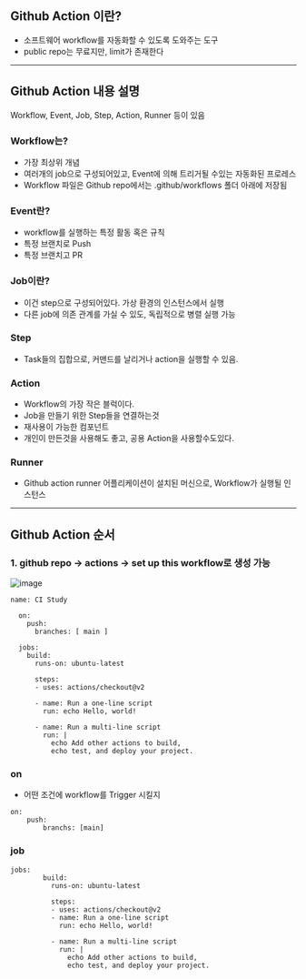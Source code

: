 ## Github Action 이란?

- 소프트웨어 workflow를 자동화할 수 있도록 도와주는 도구
- public repo는 무료지만, limit가 존재한다

---

## Github Action 내용 설명

Workflow, Event, Job, Step, Action, Runner 등이 있음

### Workflow는?

- 가장 최상위 개념
- 여러개의 job으로 구성되어있고, Event에 의해 트리거될 수있는 자동화된 프로레스
- Workflow 파일은 Github repo에서는 .github/workflows 폴더 아래에 저장됨

### Event란?

- workflow를 실행하는 특정 활동 혹은 규칙
- 특정 브랜치로 Push
- 특정 브랜치고 PR

### Job이란?

- 이건 step으로 구성되어있다. 가상 환경의 인스턴스에서 실행
- 다른 job에 의존 관계를 가실 수 있도, 독립적으로 병렬 실행 가능

### Step

- Task들의 집합으로, 커맨드를 날리거나 action을 실행할 수 있음.

### Action

- Workflow의 가장 작은 블럭이다.
- Job을 만들기 위한 Step들을 연결하는것
- 재사용이 가능한 컴포넌트
- 개인이 만든것을 사용해도 좋고, 공용 Action을 사용할수도있다.

### Runner

- Github action runner 어플리케이션이 설치된 머신으로, Workflow가 실행될 인스턴스

---

## Github Action 순서

### 1. github repo -> actions -> set up this workflow로 생성 가능

![image](https://github.com/teagu123/CI-CD/assets/103398790/0d6989f4-8a7a-4419-935d-4034ec1c433c)

```
name: CI Study

  on:
    push:
      branches: [ main ]

  jobs:
    build:
      runs-on: ubuntu-latest

      steps:
      - uses: actions/checkout@v2

      - name: Run a one-line script
        run: echo Hello, world!

      - name: Run a multi-line script
        run: |
          echo Add other actions to build,
          echo test, and deploy your project.
```

### on

- 어떤 조건에 workflow를 Trigger 시킬지

```
on:
    push:
        branchs: [main]
```

### job

```
jobs:
        build:
          runs-on: ubuntu-latest

          steps:
          - uses: actions/checkout@v2
          - name: Run a one-line script
            run: echo Hello, world!

          - name: Run a multi-line script
            run: |
              echo Add other actions to build,
              echo test, and deploy your project.
```
